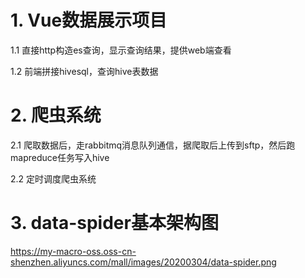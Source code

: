 # 1. Vue数据展示项目

  1.1 直接http构造es查询，显示查询结果，提供web端查看
  
  1.2 前端拼接hivesql，查询hive表数据
  
# 2. 爬虫系统

  2.1 爬取数据后，走rabbitmq消息队列通信，据爬取后上传到sftp，然后跑mapreduce任务写入hive
  
  2.2 定时调度爬虫系统
  
# 3. data-spider基本架构图
 https://my-macro-oss.oss-cn-shenzhen.aliyuncs.com/mall/images/20200304/data-spider.png

